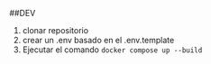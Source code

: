 ##DEV
1. clonar repositorio
2. crear un .env basado en el .env.template
3. Ejecutar el comando `docker compose up --build`
